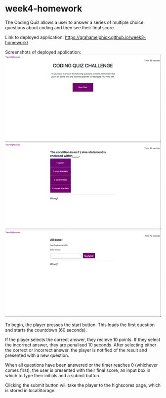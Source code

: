 # week4-homework

The Coding Quiz allows a user to answer a series of multiple choice questions about coding and then see their final score.


Link to deployed application:
https://grahamelphick.github.io/week3-homework/


Screenshots of deployed application:
<img src="./screenshots/homepage.png" alt="quiz homepage">
<img src="./screenshots/quiz.png" alt="quiz question page">
<img src="./screenshots/finalscore.png" alt="quiz final score page">


To begin, the player presses the start button. This loads the first question and starts the countdown (60 seconds).

If the player selects the correct answer, they recieve 10 points. If they select the incorrect answer, they are penalised 10 seconds. After selecting either the correct or incorrect answer, the player is notified of the result and presented with a new question.

When all questions have been answered or the timer reaches 0 (whichever comes first), the user is presented with their final score, an input box in which to type their initials and a submit button.

Clicking the submit button will take the player to the highscores page, which is stored in localStorage.
